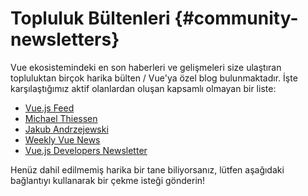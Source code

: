 # Topluluk Bültenleri {#community-newsletters}

Vue ekosistemindeki en son haberleri ve gelişmeleri size ulaştıran topluluktan birçok harika bülten / Vue'ya özel blog bulunmaktadır. İşte karşılaştığımız aktif olanlardan oluşan kapsamlı olmayan bir liste:

- [Vue.js Feed](https://vuejsfeed.com/)
- [Michael Thiessen](https://michaelnthiessen.com/newsletter)
- [Jakub Andrzejewski](https://dev.to/jacobandrewsky)
- [Weekly Vue News](https://weekly-vue.news/)
- [Vue.js Developers Newsletter](https://vuejsdevelopers.com/newsletter/)

Henüz dahil edilmemiş harika bir tane biliyorsanız, lütfen aşağıdaki bağlantıyı kullanarak bir çekme isteği gönderin!
